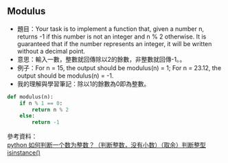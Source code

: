## Modulus
* 題目：Your task is to implement a function that, given a number n, returns -1 if this number is not an integer and n % 2 otherwise. It is guaranteed that if the number represents an integer, it will be written without a decimal point.
* 意思：輸入一數，整數就回傳除以2的餘數，非整數就回傳-1。。
* 例子：For n = 15, the output should be modulus(n) = 1; For n = 23.12, the output should be modulus(n) = -1.
* 我的理解與學習筆記：除以1的餘數為0即為整數。

```Python
def modulus(n):
    if n % 1 == 0:
        return n % 2
    else:
        return -1
```
參考資料：    
[python 如何判断一个数为整数？（判断整数，没有小数）（取余）判断整型 isinstance()](https://blog.csdn.net/Dontla/article/details/106956452)
